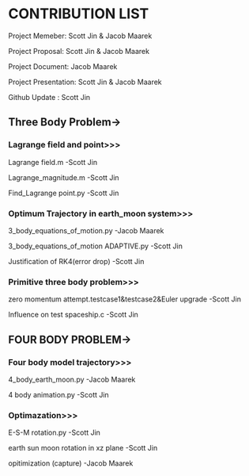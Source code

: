 # CONTRIBUTION LIST

Project Memeber: Scott Jin & Jacob Maarek 

Project Proposal: Scott Jin & Jacob Maarek

Project Document: Jacob Maarek

Project Presentation: Scott Jin & Jacob Maarek

Github  Update : Scott Jin

## Three Body Problem->

### Lagrange field and point>>>


Lagrange field.m     	-Scott Jin         

Lagrange_magnitude.m    -Scott Jin 

Find_Lagrange point.py  -Scott Jin 

### Optimum Trajectory in earth_moon system>>>

3_body_equations_of_motion.py  -Jacob Maarek

3_body_equations_of_motion ADAPTIVE.py  -Scott Jin 

Justification of RK4(error drop)  -Scott Jin 


### Primitive three body problem>>>

zero momentum attempt.testcase1&testcase2&Euler upgrade  -Scott Jin 

Influence on test spaceship.c   -Scott Jin 



## FOUR BODY PROBLEM->

### Four body model trajectory>>>
4_body_earth_moon.py   -Jacob Maarek

4 body animation.py       -Scott Jin 


### Optimazation>>>

E-S-M rotation.py  -Scott Jin 

earth sun moon rotation in xz plane -Scott Jin 

opitimization (capture)  -Jacob Maarek










